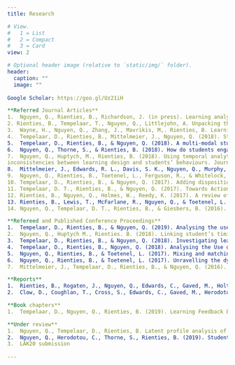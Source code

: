 ```yaml
---
title: Research

# View.
#   1 = List
#   2 = Compact
#   3 = Card
view: 2

# Optional header image (relative to `static/img/` folder).
header:
  caption: ""
  image: ""
  
Google Scholar: https://goo.gl/Uz21iH  

**Referred Journal Articles**
1.	Nguyen, Q., Rienties, B., Richardson, J. (in press). Learning analytics to uncover inequality in behavioural engagement and academic attainment in a distance learning setting. Assessment & Evaluation in Higher Education.
2. Rienties, B., Tempelaar, T., Nguyen, Q., Littlejohn, A. Unpacking the intertemporal impact of self-regulation in a blended mathematics environment. Computers in Human Behavior, 100, 345-357.
3.	Wayne, H., Nguyen, Q., Zhang, J., Mavrikis, M,. Rienties, B. Learning Analytics for Learning Design in Online Distance Learning. Distance Education, 40 (3), 309-329.
4.	Tempelaar, D., Rienties, B., Mittelmeier, J., Nguyen, Q. (2018). Student profiling in a dispositional learning analytics application using formative assessment. Computers in Human Behavior, 78, 408-420. 
5.	Tempelaar, D., Rienties, B., & Nguyen, Q. (2018). A multi-modal study into students’ timing and learning regulation: time is ticking. Interactive Technology and Smart Education
6.	Nguyen, Q., Thorne, S., & Rienties, B. (2018). How do students engage with computer-based assessments: impact of study breaks on intertemporal engagement and pass rates. Behaviormetrika. 1-18.
7.	Nguyen, Q., Huptych, M., Rienties, B. (2018). Using temporal analytics to detect
inconsistencies between learning design and students’ behaviours. Journal of Learning Analytics, 5(3), 120-135.
8.	Mittelmeier, J., Edwards, R. L., Davis, S. K., Nguyen, Q., Murphy, V., Brummer, L., & Rienties, B. (2018) “A double-edged sword. This is powerful, but it could be used destructively”: Perspectives of early career researchers on learning analytics. Frontline Learning Research, 6(2), 20-38.
9.	Nguyen, Q., Rienties, B., Toetenel, L., Ferguson, R., & Whitelock, D. (2017). Examining the designs of computer-based assessment and its impact on student engagement, satisfaction, and pass rates. Computers in Human Behavior, 76, 703-714. 
10.	Tempelaar, D., Rienties, B., & Nguyen, Q. (2017). Adding dispositions to create pedagogy-based Learning Analytics. Zeitschrift für Hochschulentwicklung, 12(1), 15-35.
11.	Tempelaar, D. T., Rienties, B., & Nguyen, Q. (2017). Towards Actionable Learning Analytics Using Dispositions. IEEE Transactions on Learning Technologies, 10(1), 6-16. 
12.	Rienties, B., Nguyen, Q., Holmes, W., Reedy, K. (2017). A review of ten years of implementation and research in aligning learning design with learning analytics at the Open University UK. Interaction Design and Architecture(s). N.33, pp. 134-154.
13.	Rienties, B., Lewis, T., McFarlane, R., Nguyen, Q., & Toetenel, L. (2017). Analytics in online and offline language learning environments: the role of learning design to understand student online engagement. Journal of Computer-Assisted Language Learning. 1-21. 
14.	Nguyen, Q., Tempelaar, D. T., Rienties, B., & Giesbers, B. (2016). What learning analytics based prediction models tell us about feedback preferences of students. Quarterly Review of Distance Education, 17(3), 13-33.  

**Refereed and Published Conference Proceedings**
1.	Tempelaar, D., Rienties, B., & Nguyen, Q. (2019). Analysing the use of worked examples and tutored and untutored problem-solving in a dispositional learning analytics context. In: Proceedings of the 11th International Conference on Computer Supported Education, 02-04 May 2019, Heraklion, Crete, Greece, pp.
2.	Nguyen, Q., Huptych M., Rienties. B. (2018). Linking student’s timing of engagement with learning design and academic performance (best full paper award). In Proceedings of the 8th International Conference on Learning Analytics and Knowledge (LAK18), pp. 141-150, Sydney, Australia. ACM, NY, USA.
3.	Tempelaar, D., Rienties, B., & Nguyen, Q. (2018). Investigating learning strategies in a dispositional learning analytics context: the case of worked examples. In Proceedings of the 8th International Conference on Learning Analytics and Knowledge (pp. 201-205). Sydney, Australia. ACM, NY, USA.
4.	Tempelaar, D., Rienties, B., Nguyen, Q. (2018). Analysing the Use of Worked Examples and Tutored and Untutored Problem-Solving in a Dispositional Learning Analytics Context. In: Proceedings of the 10th International Conference on Computer Supported Education, 01-02 Feb 2018, Funchal, Madeira, pp. 294–301.
5.	Nguyen, Q., Rienties, B., & Toetenel, L. (2017). Mixing and matching learning design and learning analytics (best paper award). In P. Zaphiris & A. Ioannou (Eds.), Learning and Collaboration Technologies: Forth International Conference, LCT 2017, Part II, Held as Part of HCI International 2017, Proceedings (Vol. 10296, pp. 1-15). Cham: Springer International Publishing.
6.	Nguyen, Q., Rienties, B., & Toetenel, L. (2017). Unravelling the dynamics of instructional practice: a longitudinal study on learning design and VLE activities. In: Proceedings of the 7th International Learning Analytics & Knowledge Conference, LAK 17, ACM, New York, NY, USA, pp. 168–177.
7.	Mittelmeier, J., Tempelaar, D., Rienties, B., & Nguyen, Q. (2016). Learning analytics to understand cultural impacts on technology enhanced learning. Paper presented at the 13th International Conference on Cognition and Exploratory Learning in Digital Age (CELDA 2016). 

**Reports**
1.	Rienties, B., Rogaten, J., Nguyen, Q., Edwards, C., Gaved, M., Holt, D., Herodotou, C., Clow, D., Cross, S., Coughlan, T., Jones, J., Ullmann, T. (2016). Scholarly Insight Spring 2017: A Data Wrangler Perspective. Open University: Milton Keynes. 
2.	Clow, D., Coughlan, T., Cross, S., Edwards, C., Gaved, M., Herodotou, C., Nguyen, Q., Rienties, B., Thorne, S., Ullmann, T. (2019) Scholarly insight Winter 2019: a Data wrangler perspective. Open University, Milton Keynes.

**Book chapters**
1.	Tempelaar, D., Nguyen, Q., Rienties, B. (2019). Learning Feedback Based on Dispositional Learning Analytics. In M. Virvou et al. (eds.), Machine Learning Paradigms, Intelligent Systems, 69-89

**Under review**
1.  Nguyen, Q., Tempelaar, D., Rienties, B. Latent profile analysis of assessment of, for and as learning and its association with self-regulation strategies in a blended mathematics and statistics course. 
2.	Nguyen, Q., Herodotou, C., Thorne, S., Rienties, B. (2019). Student engagement with digital online courses at the Open University: what is the impact of learning design and study breaks on engagement? In Conole, G., Brown, M., Mhichil, M. (Eds.), Taking the craic: tales of digital learning in Higher Education. Springer.
3.  LAK20 submission 
  
---
```

